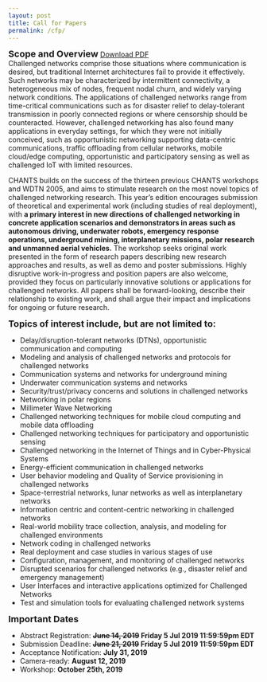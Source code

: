```yaml
---
layout: post
title: Call for Papers
permalink: /cfp/
---
```


<strong><font size="4">Scope and Overview</font></strong> <a href="/jekyll-uno/chants-cfp.pdf" target="_blank"> Download PDF </a>
<br>Challenged networks comprise those situations where communication is desired, but traditional Internet architectures fail to provide it effectively. Such networks may be characterized by intermittent connectivity, a heterogeneous mix of nodes, frequent nodal churn, and widely varying network conditions. The applications of challenged networks range from time-critical communications such as for disaster relief to delay-tolerant transmission in poorly connected regions or where censorship should be counteracted. However, challenged networking has also found many applications in everyday settings, for which they were not initially conceived, such as opportunistic networking supporting data-centric communications, traffic offloading from cellular networks, mobile cloud/edge computing, opportunistic and participatory sensing as well as challenged IoT with limited resources.

CHANTS builds on the success of the thirteen previous CHANTS workshops and WDTN 2005, and aims to stimulate research on the most novel topics of challenged networking research. This year’s edition encourages submission of theoretical and experimental work (including studies of real deployment), with <strong>a primary interest in new directions of challenged networking in concrete application scenarios and demonstrators in areas such as autonomous driving, underwater robots, emergency response operations, underground mining, interplanetary missions, polar research and unmanned aerial vehicles.</strong> The workshop seeks original work presented in the form of research papers describing new research approaches and results, as well as demo and poster submissions. Highly disruptive work-in-progress and position papers are also welcome, provided they focus on particularly innovative solutions or applications for challenged networks. All papers shall be forward-looking, describe their relationship to existing work, and shall argue their impact and implications for ongoing or future research.


<strong><font size="4">Topics of interest include, but are not limited to:</font></strong>
<ul>
  <li>Delay/disruption-tolerant networks (DTNs), opportunistic communication and computing</li>
  <li>Modeling and analysis of challenged networks and protocols for challenged networks</li>
  <li>Communication systems and networks for underground mining</li>
  <li>Underwater communication systems and networks</li>
  <li>Security/trust/privacy concerns and solutions in challenged networks</li>
  <li>Networking in polar regions</li>
  <li>Millimeter Wave Networking</li>
  <li>Challenged networking techniques for mobile cloud computing and mobile data offloading</li>
  <li>Challenged networking techniques for participatory and opportunistic sensing</li>
  <li>Challenged networking in the Internet of Things and in Cyber-Physical Systems</li>
  <li>Energy-efficient communication in challenged networks</li>
  <li>User behavior modeling and Quality of Service provisioning in challenged networks</li>
  <li>Space-terrestrial networks, lunar networks as well as interplanetary networks</li>
  <li>Information centric and content-centric networking in challenged networks</li>
  <li>Real-world mobility trace collection, analysis, and modeling for challenged environments</li>
  <li>Network coding in challenged networks</li>
  <li>Real deployment and case studies in various stages of use</li>
  <li>Configuration, management, and monitoring of challenged networks</li>
  <li>Disrupted scenarios for challenged networks (e.g., disaster relief and emergency management)</li>
  <li>User Interfaces and interactive applications optimized for Challenged Networks</li>
  <li>Test and simulation tools for evaluating challenged network systems</li>
</ul>

<strong><font size="4">Important Dates</font></strong>
<ul>
  <li>Abstract Registration: ​<strong><strike>June 14, 2019</strike> Friday 5 Jul 2019 11:59:59pm EDT</strong></li> 
  <li>Submission Deadline: <strong><strike>June 21, 2019</strike> Friday 5 Jul 2019 11:59:59pm EDT</strong></li>
  <li>Acceptance Notification: ​<strong>July 31, 2019</strong></li>
  <li>Camera-ready: <strong>August 12, 2019</strong></li>
  <li>Workshop:​ <strong>October 25th, 2019</strong></li>
</ul>
